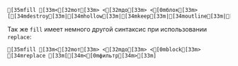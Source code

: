 ```ansi
[35mfill [33m<[32mот[33m> <[32mдо[33m> <[0mблок[33m> [[34mdestroy[33m|[34mhollow[33m|[34mkeep[33m|[34moutline[33m|[34mreplace[33m]
```

Так же `fill` имеет немного другой синтаксис при использовании `replace`:

```ansi
[35mfill [33m<[32mот[33m> <[32mдо[33m> <[0mblock[33m> [34mreplace [33m[[34m<[0mфильтр[34m>[33m]
```